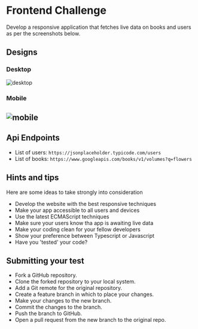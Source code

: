 # Frontend Challenge

Develop a responsive application that fetches live data on books and users as per the screenshots below.

## Designs

### Desktop

<img src="https://raw.githubusercontent.com/rottitime/frontend-test/main/desktop.png" alt='desktop' />

### Mobile

## <img src="https://raw.githubusercontent.com/rottitime/frontend-test/main/mobile.png" alt='mobile' />

## Api Endpoints

- List of users: `https://jsonplaceholder.typicode.com/users`
- List of books: `https://www.googleapis.com/books/v1/volumes?q=flowers`

## Hints and tips

Here are some ideas to take strongly into consideration

- Develop the website with the best responsive techniques
- Make your app accessible to all users and devices
- Use the latest ECMAScript techniques
- Make sure your users know tha app is awaiting live data
- Make your coding clean for your fellow developers
- Show your preference between Typescript or Javascript
- Have you 'tested' your code?

## Submitting your test

- Fork a GitHub repository.
- Clone the forked repository to your local system.
- Add a Git remote for the original repository.
- Create a feature branch in which to place your changes.
- Make your changes to the new branch.
- Commit the changes to the branch.
- Push the branch to GitHub.
- Open a pull request from the new branch to the original repo.
